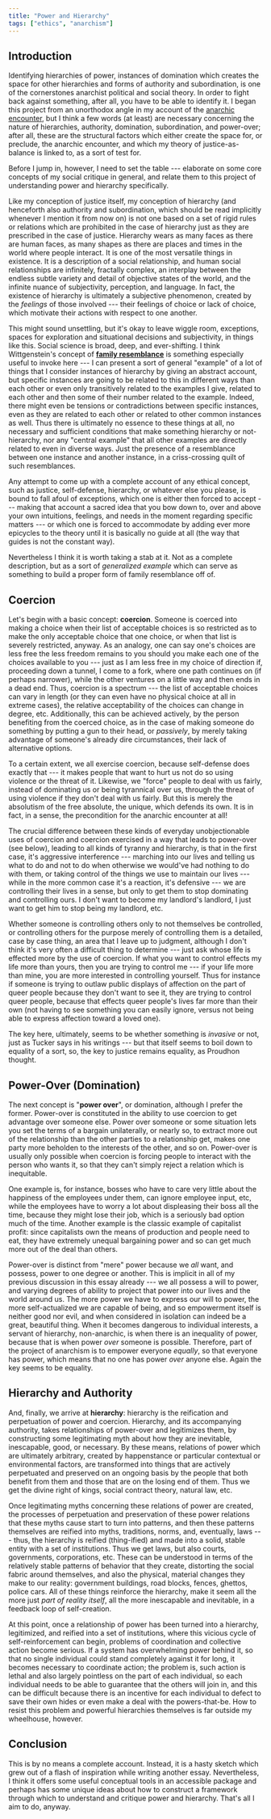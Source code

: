 ```yaml
---
title: "Power and Hierarchy"
tags: ["ethics", "anarchism"]
---
```


## Introduction

Identifying hierarchies of power, instances of domination which creates the space for other hierarchies and forms of authority and subordination, is one of the cornerstones anarchist political and social theory. In order to fight back against something, after all, you have to be able to identify it. I began this project from an unorthodox angle in my account of the [anarchic encounter](https://blog.alexisdumas.org/2022/07/10/anarchic-encounter.html), but I think a few words (at least) are necessary concerning the nature of hierarchies, authority, domination, subordination, and power-over; after all, these are the structural factors which either create the space for, or preclude, the anarchic encounter, and which my theory of justice-as-balance is linked to, as a sort of test for.

Before I jump in, however, I need to set the table --- elaborate on some core concepts of my social critique in general, and relate them to this project of understanding power and hierarchy specifically.

Like my conception of justice itself, my conception of hierarchy (and henceforth also authority and subordination, which should be read implicitly whenever I mention it from now on) is not one based on a set of rigid rules or relations which are prohibited in the case of hierarchy just as they are prescribed in the case of justice. Hierarchy wears as many faces as there are human faces, as many shapes as there are places and times in the world where people interact. It is one of the most versatile things in existence. It is a description of a social relationship, and human social relationships are infinitely, fractally complex, an interplay between the endless subtle variety and detail of objective states of the world, and the infinite nuance of subjectivity, perception, and language. In fact, the existence of hierarchy is ultimately a subjective phenomenon, created by the _feelings_ of those involved --- their feelings of choice or lack of choice, which motivate their actions with respect to one another.

This might sound unsettling, but it's okay to leave wiggle room, exceptions, spaces for exploration and situational decisions and subjectivity, in things like this. Social science is broad, deep, and ever-shifting. I think Wittgenstein's concept of [**family resemblance**](http://fs2.american.edu/dfagel/www/Class%20Readings/Wittgenstein/Philosophical%20Investigations%20\(1st%20100\).html#65) is something especially useful to invoke here --- I can present a sort of general "example" of a lot of things that I consider instances of hierarchy by giving an abstract account, but specific instances are going to be related to this in different ways than each other or even only transitively related to the examples I give, related to each other and then some of their number related to the example. Indeed, there might even be tensions or contradictions between specific instances, even as they are related to each other or related to other common instances as well. Thus there is ultimately no essence to these things at all, no necessary and sufficient conditions that make something hierarchy or not-hierarchy, nor any "central example" that all other examples are directly related to even in diverse ways. Just the presence of a resemblance between one instance and another instance, in a criss-crossing quilt of such resemblances.

Any attempt to come up with a complete account of any ethical concept, such as justice, self-defense, hierarchy, or whatever else you please, is bound to fall afoul of exceptions, which one is either then forced to accept --- making that account a sacred idea that you bow down to, over and above your own intuitions, feelings, and needs in the moment regarding specific matters --- or which one is forced to accommodate by adding ever more epicycles to the theory until it is basically no guide at all (the way that guides is not the constant way).

Nevertheless I think it is worth taking a stab at it. Not as a complete description, but as a sort of _generalized example_ which can serve as something to build a proper form of family resemblance off of.

## Coercion

Let's begin with a basic concept: **coercion**. Someone is coerced into making a choice when their list of acceptable choices is so restricted as to make the only acceptable choice that one choice, or when that list is severely restricted, anyway. As an analogy, one can say one's choices are less free the less freedom remains to you should you make each one of the choices available to you --- just as I am less free in my choice of direction if, proceeding down a tunnel, I come to a fork, where one path continues on (if perhaps narrower), while the other ventures on a little way and then ends in a dead end. Thus, coercion is a spectrum --- the list of acceptable choices can vary in length (or they can even have no physical choice at all in extreme cases), the relative acceptability of the choices can change in degree, etc. Additionally, this can be achieved actively, by the person benefiting from the coerced choice, as in the case of making someone do something by putting a gun to their head, or _passively_, by merely taking advantage of someone's already dire circumstances, their lack of alternative options.

To a certain extent, we all exercise coercion, because self-defense does exactly that --- it makes people that want to hurt us not do so using violence or the threat of it. Likewise, we "force" people to deal with us fairly, instead of dominating us or being tyrannical over us, through the threat of using violence if they don't deal with us fairly. But this is merely the absolutism of the free absolute, the unique, which defends its own. It is in fact, in a sense, the precondition for the anarchic encounter at all!

The crucial difference between these kinds of everyday unobjectionable uses of coercion and coercion exercised in a way that leads to power-over (see below), leading to all kinds of tyranny and hierarchy, is that in the first case, it's aggressive interference --- marching into our lives and telling us what to do and not to do when otherwise we would've had nothing to do with them, or taking control of the things we use to maintain our lives --- while in the more common case it's a reaction, it's defensive --- we are controlling their lives in a sense, but only to get them to stop dominating and controlling ours. I don't want to become my landlord's landlord, I just want to get him to stop being my landlord, etc.

Whether someone is controlling others only to not themselves be controlled, or controlling others for the purpose merely of controlling them is a detailed, case by case thing, an area that I leave up to judgment, although I don't think it's very often a difficult thing to determine --- just ask whose life is effected more by the use of coercion. If what you want to control effects my life more than yours, then you are trying to control me --- if your life more than mine, you are more interested in controlling yourself. Thus for instance if someone is trying to outlaw public displays of affection on the part of queer people because they don't want to see it, they are trying to control queer people, because that effects queer people's lives far more than their own (not having to see something you can easily ignore, versus not being able to express affection toward a loved one).

The key here, ultimately, seems to be whether something is _invasive_ or not, just as Tucker says in his writings --- but that itself seems to boil down to equality of a sort, so, the key to justice remains equality, as Proudhon thought.

## Power-Over (Domination)

The next concept is "**power over**", or domination, although I prefer the former. Power-over is constituted in the ability to use coercion to get advantage over someone else. Power over someone or some situation lets you set the terms of a bargain unilaterally, or nearly so, to extract more out of the relationship than the other parties to a relationship get, makes one party more beholden to the interests of the other, and so on. Power-over is usually only possible when coercion is forcing people to interact with the person who wants it, so that they can't simply reject a relation which is inequitable.

One example is, for instance, bosses who have to care very little about the happiness of the employees under them, can ignore employee input, etc, while the employees have to worry a lot about displeasing their boss all the time, because they might lose their job, which is a seriously bad option much of the time. Another example is the classic example of capitalist profit: since capitalists own the means of production and people need to eat, they have extremely unequal bargaining power and so can get much more out of the deal than others.

Power-over is distinct from "mere" power because we *all* want, and possess, power to one degree or another. This is implicit in all of my previous discussion in this essay already --- we all possess a will to power, and varying degrees of ability to project that power into our lives and the world around us. The more power we have to express our will to power, the more self-actualized we are capable of being, and so empowerment itself is neither good nor evil, and when considered in isolation can indeed be a great, beautiful thing. When it becomes dangerous to individual interests, a servant of hierarchy, non-anarchic, is when there is an inequality of power, because that is when power _over_ someone is possible. Therefore, part of the project of anarchism is to empower everyone _equally_, so that everyone has power, which means that no one has power _over_ anyone else. Again the key seems to be equality.

## Hierarchy and Authority

And, finally, we arrive at **hierarchy**: hierarchy is the reification and perpetuation of power and coercion. Hierarchy, and its accompanying authority, takes relationships of power-over and legitimizes them, by constructing some legitimating myth about how they are inevitable, inescapable, good, or necessary. By these means, relations of power which are ultimately arbitrary, created by happenstance or particular contextual or environmental factors, are transformed into things that are actively perpetuated and preserved on an ongoing basis by the people that both benefit from them and those that are on the losing end of them. Thus we get the divine right of kings, social contract theory, natural law, etc.

Once legitimating myths concerning these relations of power are created, the processes of perpetuation and preservation of these power relations that these myths cause start to turn into patterns, and then these patterns themselves are reified into myths, traditions, norms, and, eventually, laws --- thus, the hierarchy is reified (thing-ified) and made into a solid, stable entity with a set of institutions. Thus we get laws, but also courts, governments, corporations, etc. These can be understood in terms of the relatively stable patterns of behavior that they create, distorting the social fabric around themselves, and also the physical, material changes they make to our reality: government buildings, road blocks, fences, ghettos, police cars. All of these things reinforce the hierarchy, make it seem all the more just _part of reality itself_, all the more inescapable and inevitable, in a feedback loop of self-creation.

At this point, once a relationship of power has been turned into a hierarchy, legitimized, and reified into a set of institutions, where this vicious cycle of self-reinforcement can begin, problems of coordination and collective action become serious. If a system has overwhelming power behind it, so that no single individual could stand completely against it for long, it becomes necessary to coordinate action; the problem is, such action is lethal and also largely pointless on the part of each individual, so each individual needs to be able to guarantee that the others will join in, and this can be difficult because there is an incentive for each individual to defect to save their own hides or even make a deal with the powers-that-be. How to resist this problem and powerful hierarchies themselves is far outside my wheelhouse, however.

## Conclusion

This is by no means a complete account. Instead, it is a hasty sketch which grew out of a flash of inspiration while writing another essay. Nevertheless, I think it offers some useful conceptual tools in an accessible package and perhaps has some unique ideas about how to construct a framework through which to understand and critique power and hierarchy. That's all I aim to do, anyway.